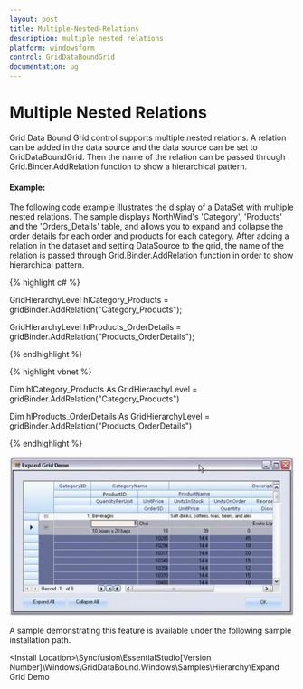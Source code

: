 ```yaml
---
layout: post
title: Multiple-Nested-Relations
description: multiple nested relations
platform: windowsform
control: GridDataBoundGrid
documentation: ug
---
```


# Multiple Nested Relations

Grid Data Bound Grid control supports multiple nested relations. A relation can be added in the data source and the data source can be set to GridDataBoundGrid. Then the name of the relation can be passed through Grid.Binder.AddRelation function to show a hierarchical pattern.

#### Example:

The following code example illustrates the display of a DataSet with multiple nested relations. The sample displays NorthWind's 'Category', 'Products' and the 'Orders_Details' table, and allows you to expand and collapse the order details for each order and products for each category. After adding a relation in the dataset and setting DataSource to the grid, the name of the relation is passed through Grid.Binder.AddRelation function in order to show hierarchical pattern.

{% highlight c# %}

GridHierarchyLevel hlCategory_Products = gridBinder.AddRelation("Category_Products");

GridHierarchyLevel hlProducts_OrderDetails = gridBinder.AddRelation("Products_OrderDetails");

{% endhighlight %}

{% highlight vbnet %}

Dim hlCategory_Products As GridHierarchyLevel = gridBinder.AddRelation("Category_Products")

Dim hlProducts_OrderDetails As GridHierarchyLevel = gridBinder.AddRelation("Products_OrderDetails")

{% endhighlight %}



![](DataBound-Grid_images/DataBound-Grid_img21.jpeg)



A sample demonstrating this feature is available under the following sample installation path.

&lt;Install Location&gt;\Syncfusion\EssentialStudio\[Version Number]\Windows\GridDataBound.Windows\Samples\Hierarchy\Expand Grid Demo

